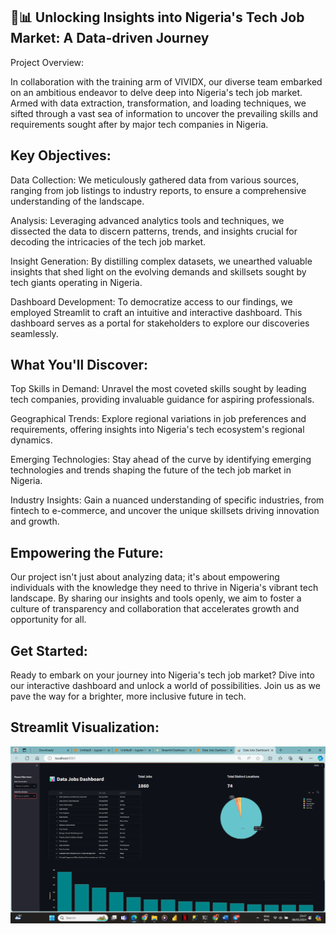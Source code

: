 ## 🚀📊 Unlocking Insights into Nigeria's Tech Job Market: A Data-driven Journey

Project Overview:

In collaboration with the training arm of VIVIDX, our diverse team embarked on an ambitious endeavor to delve deep into Nigeria's tech job market. Armed with data extraction, transformation, and loading techniques, we sifted through a vast sea of information to uncover the prevailing skills and requirements sought after by major tech companies in Nigeria.

## Key Objectives:

Data Collection: We meticulously gathered data from various sources, ranging from job listings to industry reports, to ensure a comprehensive understanding of the landscape.

Analysis: Leveraging advanced analytics tools and techniques, we dissected the data to discern patterns, trends, and insights crucial for decoding the intricacies of the tech job market.

Insight Generation: By distilling complex datasets, we unearthed valuable insights that shed light on the evolving demands and skillsets sought by tech giants operating in Nigeria.

Dashboard Development: To democratize access to our findings, we employed Streamlit to craft an intuitive and interactive dashboard. This dashboard serves as a portal for stakeholders to explore our discoveries seamlessly.

## What You'll Discover:

Top Skills in Demand: Unravel the most coveted skills sought by leading tech companies, providing invaluable guidance for aspiring professionals.

Geographical Trends: Explore regional variations in job preferences and requirements, offering insights into Nigeria's tech ecosystem's regional dynamics.

Emerging Technologies: Stay ahead of the curve by identifying emerging technologies and trends shaping the future of the tech job market in Nigeria.

Industry Insights: Gain a nuanced understanding of specific industries, from fintech to e-commerce, and uncover the unique skillsets driving innovation and growth.

## Empowering the Future:

Our project isn't just about analyzing data; it's about empowering individuals with the knowledge they need to thrive in Nigeria's vibrant tech landscape. By sharing our insights and tools openly, we aim to foster a culture of transparency and collaboration that accelerates growth and opportunity for all.

## Get Started:
Ready to embark on your journey into Nigeria's tech job market? Dive into our interactive dashboard and unlock a world of possibilities. Join us as we pave the way for a brighter, more inclusive future in tech.

## Streamlit Visualization:
![Header](https://github.com/ruggedx220/VividX-ETL-Project-for-Data-Jobs-in-Nigeria-/blob/main/Screenshot%20(82).png) 
